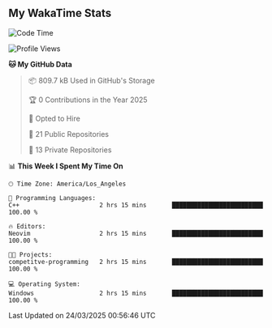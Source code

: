 ## My WakaTime Stats
<!--START_SECTION:waka-->
![Code Time](http://img.shields.io/badge/Code%20Time-211%20hrs%2014%20mins-blue)

![Profile Views](http://img.shields.io/badge/Profile%20Views-0-blue)

**🐱 My GitHub Data** 

> 📦 809.7 kB Used in GitHub's Storage 
 > 
> 🏆 0 Contributions in the Year 2025
 > 
> 💼 Opted to Hire
 > 
> 📜 21 Public Repositories 
 > 
> 🔑 13 Private Repositories 
 > 
📊 **This Week I Spent My Time On** 

```text
🕑︎ Time Zone: America/Los_Angeles

💬 Programming Languages: 
C++                      2 hrs 15 mins       █████████████████████████   100.00 % 

🔥 Editors: 
Neovim                   2 hrs 15 mins       █████████████████████████   100.00 % 

🐱‍💻 Projects: 
competitve-programming   2 hrs 15 mins       █████████████████████████   100.00 % 

💻 Operating System: 
Windows                  2 hrs 15 mins       █████████████████████████   100.00 % 
```


 Last Updated on 24/03/2025 00:56:46 UTC
<!--END_SECTION:waka-->
